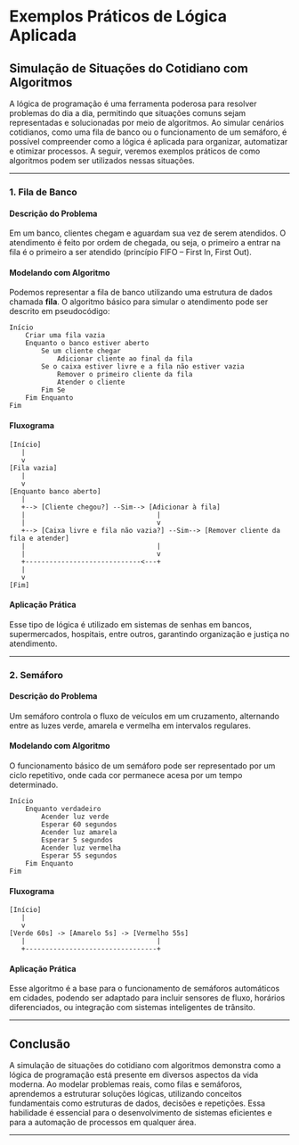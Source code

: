 
# Exemplos Práticos de Lógica Aplicada

## Simulação de Situações do Cotidiano com Algoritmos

A lógica de programação é uma ferramenta poderosa para resolver problemas do dia a dia, permitindo que situações comuns sejam representadas e solucionadas por meio de algoritmos. Ao simular cenários cotidianos, como uma fila de banco ou o funcionamento de um semáforo, é possível compreender como a lógica é aplicada para organizar, automatizar e otimizar processos. A seguir, veremos exemplos práticos de como algoritmos podem ser utilizados nessas situações.

---

### 1. Fila de Banco

#### **Descrição do Problema**

Em um banco, clientes chegam e aguardam sua vez de serem atendidos. O atendimento é feito por ordem de chegada, ou seja, o primeiro a entrar na fila é o primeiro a ser atendido (princípio FIFO – First In, First Out).

#### **Modelando com Algoritmo**

Podemos representar a fila de banco utilizando uma estrutura de dados chamada **fila**. O algoritmo básico para simular o atendimento pode ser descrito em pseudocódigo:

```pseudocode
Início
    Criar uma fila vazia
    Enquanto o banco estiver aberto
        Se um cliente chegar
            Adicionar cliente ao final da fila
        Se o caixa estiver livre e a fila não estiver vazia
            Remover o primeiro cliente da fila
            Atender o cliente
        Fim Se
    Fim Enquanto
Fim
```

#### **Fluxograma**

```plaintext
[Início]
   |
   v
[Fila vazia]
   |
   v
[Enquanto banco aberto]
   |
   +--> [Cliente chegou?] --Sim--> [Adicionar à fila]
   |                                 |
   |                                 v
   +--> [Caixa livre e fila não vazia?] --Sim--> [Remover cliente da fila e atender]
   |                                 |
   |                                 v
   +-----------------------------<---+
   |
   v
[Fim]
```

#### **Aplicação Prática**

Esse tipo de lógica é utilizado em sistemas de senhas em bancos, supermercados, hospitais, entre outros, garantindo organização e justiça no atendimento.

---

### 2. Semáforo

#### **Descrição do Problema**

Um semáforo controla o fluxo de veículos em um cruzamento, alternando entre as luzes verde, amarela e vermelha em intervalos regulares.

#### **Modelando com Algoritmo**

O funcionamento básico de um semáforo pode ser representado por um ciclo repetitivo, onde cada cor permanece acesa por um tempo determinado.

```pseudocode
Início
    Enquanto verdadeiro
        Acender luz verde
        Esperar 60 segundos
        Acender luz amarela
        Esperar 5 segundos
        Acender luz vermelha
        Esperar 55 segundos
    Fim Enquanto
Fim
```

#### **Fluxograma**

```plaintext
[Início]
   |
   v
[Verde 60s] -> [Amarelo 5s] -> [Vermelho 55s]
   |                                 |
   +---------------------------------+
```

#### **Aplicação Prática**

Esse algoritmo é a base para o funcionamento de semáforos automáticos em cidades, podendo ser adaptado para incluir sensores de fluxo, horários diferenciados, ou integração com sistemas inteligentes de trânsito.

---

## **Conclusão**

A simulação de situações do cotidiano com algoritmos demonstra como a lógica de programação está presente em diversos aspectos da vida moderna. Ao modelar problemas reais, como filas e semáforos, aprendemos a estruturar soluções lógicas, utilizando conceitos fundamentais como estruturas de dados, decisões e repetições. Essa habilidade é essencial para o desenvolvimento de sistemas eficientes e para a automação de processos em qualquer área.

---
```